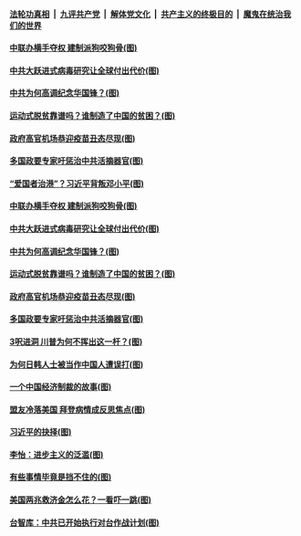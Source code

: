 

####  [法轮功真相](../../../../basic/blob/master/README.md?t=03010931) &nbsp;|&nbsp; [九评共产党](../../../../9ping.md/blob/master/README.md?t=03010931) &nbsp;|&nbsp; [解体党文化](../../../../jtdwh.md/blob/master/README.md?t=03010931)  &nbsp;|&nbsp; [共产主义的终极目的](../../../../gczydzjmd.md/blob/master/README.md?t=03010931) &nbsp;|&nbsp; [魔鬼在统治我们的世界](../../../../mgztzwmdsj.md/blob/master/README.md?t=03010931) 

#### [中联办横手夺权 建制派狗咬狗骨(图)](../pages/p4/964071.md?t=03010931) 

#### [中共大跃进式病毒研究让全球付出代价(图)](../pages/p4/964069.md?t=03010931) 

#### [中共为何高调纪念华国锋？(图)](../pages/p4/964066.md?t=03010931) 

#### [运动式脱贫靠谱吗？谁制造了中国的贫困？(图)](../pages/p4/964059.md?t=03010931) 

#### [政府高官机场恭迎疫苗丑态尽现(图)](../pages/p4/964058.md?t=03010931) 

#### [多国政要专家吁惩治中共活摘器官(图)](../pages/p4/963910.md?t=03010931) 

#### [“爱国者治港”？习近平背叛邓小平(图)](../pages/p4/964083.md?t=03010931) 

#### [中联办横手夺权 建制派狗咬狗骨(图)](../pages/p4/964071.md?t=03010931) 

#### [中共大跃进式病毒研究让全球付出代价(图)](../pages/p4/964069.md?t=03010931) 

#### [中共为何高调纪念华国锋？(图)](../pages/p4/964066.md?t=03010931) 

#### [运动式脱贫靠谱吗？谁制造了中国的贫困？(图)](../pages/p4/964059.md?t=03010931) 

#### [政府高官机场恭迎疫苗丑态尽现(图)](../pages/p4/964058.md?t=03010931) 


#### [多国政要专家吁惩治中共活摘器官(图)](../pages/p4/963910.md?t=03010931) 



#### [3呎进洞 川普为何不挥出这一杆？(图)](../pages/p4/963959.md?t=03010931) 

#### [为何日韩人士被当作中国人遭误打(图)](../pages/p4/963958.md?t=03010931) 

#### [一个中国经济制裁的故事(图)](../pages/p4/963914.md?t=03010931) 

#### [盟友冷落美国 拜登病情成反思焦点(图)](../pages/p4/963962.md?t=03010931) 


#### [习近平的抉择(图)](../pages/p4/963864.md?t=03010931) 

#### [李怡：进步主义的泛滥(图)](../pages/p4/963859.md?t=03010931) 

#### [有些事情毕竟是挡不住的(图)](../pages/p4/963862.md?t=03010931) 

#### [美国两兆救济金怎么花？一看吓一跳(图)](../pages/p4/963772.md?t=03010931) 

#### [台智库：中共已开始执行对台作战计划(图)](../pages/p4/963858.md?t=03010931) 

